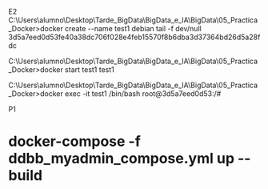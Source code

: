 E2
C:\Users\alumno\Desktop\Tarde_BigData\BigData_e_IA\BigData\05_Practica_Docker>docker create --name test1 debian tail -f dev/null
3d5a7eed0d53fe40a38dc706f028e4feb15570f8b6dba3d37364bd26d5a28fdc

C:\Users\alumno\Desktop\Tarde_BigData\BigData_e_IA\BigData\05_Practica_Docker>docker start test1
test1

C:\Users\alumno\Desktop\Tarde_BigData\BigData_e_IA\BigData\05_Practica_Docker>docker exec -it test1 /bin/bash
root@3d5a7eed0d53:/#

P1
# docker-compose -f ddbb_myadmin_compose.yml up --build
